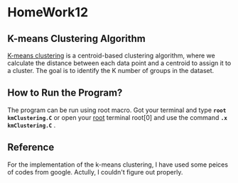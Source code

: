 # HomeWork12
## K-means Clustering Algorithm
[K-means clustering](https://neptune.ai/blog/k-means-clustering) is a centroid-based clustering algorithm, where we calculate the distance between each data point and a centroid to assign it to a cluster. The goal is to identify the K number of groups in the dataset. 
## How to Run the Program?
The program can be run using root macro. Got your terminal and type **`root kmClustering.C`** or open your [root](https://root.cern/) terminal root[0] and use the command  **`.x kmClustering.C`** .
## Reference
For the implementation of the k-means clustering, I have used some peices of codes from google. Actully, I couldn't figure out properly. 
